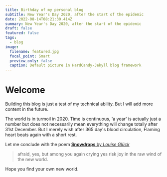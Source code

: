 ```yaml
---
title: Birthday of my personal blog
subtitle: New Year's Day 2020, after the start of the epidemic
date: 2022-08-14T08:21:30.414Z
summary: New Year's Day 2020, after the start of the epidemic
draft: false
featured: false
tags:
  - blog
image:
  filename: featured.jpg
  focal_point: Smart
  preview_only: false
  caption: Default picture in HardCandy-Jekyll blog framework
---
```

# Welcome

Building this blog is just a test of my technical ability. But I will add more content in the future.

The world is in turmoil in 2020.
Time is continuous, 'a year' is actually just a number but does not necessarily mean everything will change totally after 31st December.
But I merely wish after 365 day's blood circulation,
Flaming heart beats again with a short rest.

Let me conclude with the poem [**Snowdrops** by *Louise Glück*](https://readalittlepoetry.wordpress.com/2012/12/28/snowdrops-by-louise-gluck/)

> afraid, yes, but among you again
> crying yes risk joy
> in the raw wind of the new world.

Hope you find your own new world.